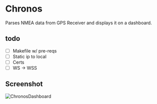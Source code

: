 # Chronos

Parses NMEA data from GPS Receiver and displays it on a dashboard. 

## todo 

- [ ] Makefile w/ pre-reqs
- [ ] Static ip to local
- [ ] Certs
- [ ] WS -> WSS

## Screenshot 

![ChronosDashboard](https://user-images.githubusercontent.com/1668669/97064673-a3e54280-1575-11eb-9664-8ca5dd12ec81.JPG)
